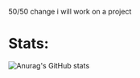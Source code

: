 50/50 change i will work on a project

# Stats:
![Anurag's GitHub stats](https://github-readme-stats.vercel.app/api?username=anuraghazra&show_icons=true&theme=transparent)

<!--
**yion81/yion81** is a ✨ _special_ ✨ repository because its `README.md` (this file) appears on your GitHub profile.

Here are some ideas to get you started:

- 🔭 I’m currently working on ...
- 🌱 I’m currently learning ...
- 👯 I’m looking to collaborate on ...
- 🤔 I’m looking for help with ...
- 💬 Ask me about ...
- 📫 How to reach me: ...
- 😄 Pronouns: ...
- ⚡ Fun fact: ...
-->
